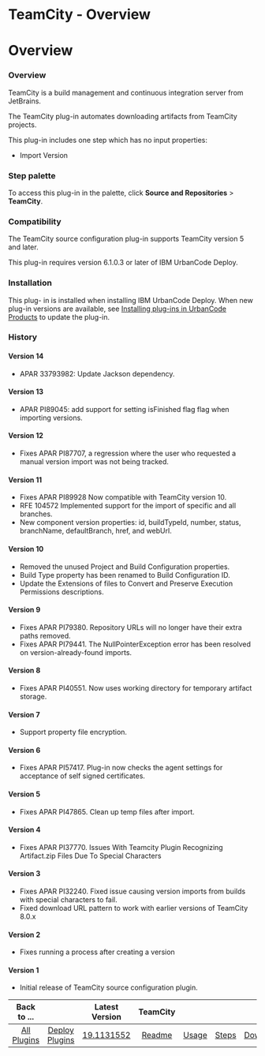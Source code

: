 
TeamCity - Overview
===================

# Overview



### Overview




 


TeamCity is a build management and continuous integration server from JetBrains.


The TeamCity 
plug-in automates downloading artifacts from TeamCity projects.


This plug-in includes one step which has no input 
properties:


* Import Version


### Step palette


To access this plug-in in the palette, click **Source and 
Repositories** > **TeamCity**.


### Compatibility


The TeamCity source configuration plug-in supports TeamCity version
 5 and later.


This plug-in requires version 6.1.0.3 or later of IBM UrbanCode Deploy.


### Installation


This plug-
in is installed when installing IBM UrbanCode Deploy. When new plug-in versions are available, see [Installing plug-ins 
in UrbanCode Products](https://www.urbancode.com/resource/installing-plug-ins-in-urbancode-products/ "Installing plug-
ins in UrbanCode Deploy") to update the plug-in.


### History


#### Version 14


* APAR 33793982: Update Jackson 
dependency.


#### Version 13


* APAR PI89045: add support for setting isFinished flag flag when importing versions.



#### Version 12


* Fixes APAR PI87707, a regression where the user who requested a manual version import was not being 
tracked.


#### Version 11


* Fixes APAR PI89928 Now compatible with TeamCity version 10.
* RFE 104572 Implemented 
support for the import of specific and all branches.
* New component version properties: id, buildTypeId, number, 
status, branchName, defaultBranch, href, and webUrl.


#### Version 10


* Removed the unused Project and Build 
Configuration properties.
* Build Type property has been renamed to Build Configuration ID.
* Update the Extensions of 
files to Convert and Preserve Execution Permissions descriptions.


#### Version 9


* Fixes APAR PI79380. Repository 
URLs will no longer have their extra paths removed.
* Fixes APAR PI79441. The NullPointerException error has been 
resolved on version-already-found imports.


#### Version 8


* Fixes APAR PI40551. Now uses working directory for 
temporary artifact storage.


#### Version 7


* Support property file encryption.


#### Version 6


* Fixes APAR 
PI57417. Plug-in now checks the agent settings for acceptance of self signed certificates.


#### Version 5


* Fixes 
APAR PI47865. Clean up temp files after import.


#### Version 4


* Fixes APAR PI37770. Issues With Teamcity Plugin 
Recognizing Artifact.zip Files Due To Special Characters


#### Version 3


* Fixes APAR PI32240. Fixed issue causing 
version imports from builds with special characters to fail.
* Fixed download URL pattern to work with earlier versions 
of TeamCity 8.0.x


#### Version 2


* Fixes running a process after creating a version


#### Version 1


* Initial 
release of TeamCity source configuration plugin.


|Back to ...||Latest Version|TeamCity ||||
| :---: | :---: | :---: | :---: | :---: | :---: | :---: |
|[All Plugins](../../index.md)|[Deploy Plugins](../README.md)|[19.1131552]()|[Readme](README.md)|[Usage](usage.md)|[Steps](steps.md)|[Downloads](downloads.md)|
